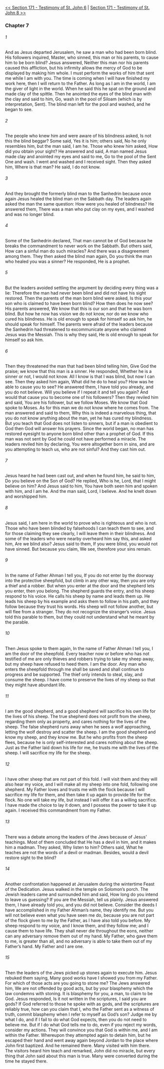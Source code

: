 [<< Section 171 - Testimony of St. John 6](Section%20171%20-%20Testimony%20of%20St.%20John%206.md)  |  [Section 171 - Testimony of St. John 8 >>](Section%20171%20-%20Testimony%20of%20St.%20John%208.md)

### Chapter 7
###### 1
And as Jesus departed Jerusalem, he saw a man who had been born blind. His followers inquired, Master, who sinned, this man or his parents, to cause him to be born blind? Jesus answered, Neither this man nor his parents caused this affliction, but his infirmity allows the mercy of God to be displayed by making him whole. I must perform the works of him that sent me while I am with you. The time is coming when I will have finished my work here, then I will return to the Father. As long as I am in the world, I am the giver of light in the world. When he said this he spat on the ground and made clay of the spittle. Then he anointed the eyes of the blind man with the clay and said to him, Go, wash in the pool of Siloam (which is by interpretation, Sent). The blind man left for the pool and washed, and he began to see.

###### 2
The people who knew him and were aware of his blindness asked, Is not this the blind beggar? Some said, Yes it is him; others said, No he only resembles him, but the man said, I am he. Those who knew him asked, How did you obtain your sight? He answered and said, A man named Jesus made clay and anointed my eyes and said to me, Go to the pool of the Sent One and wash. I went and washed and I received sight. Then they asked him, Where is that man? He said, I do not know.

###### 3
And they brought the formerly blind man to the Sanhedrin because once again Jesus healed the blind man on the Sabbath day. The leaders again asked the man the same question: How were you healed of blindness? He answered them, There was a man who put clay on my eyes, and I washed and was no longer blind.

###### 4
Some of the Sanhedrin declared, That man cannot be of God because he breaks the commandment to never work on the Sabbath. But others said, How can a sinful man do such miracles? And there was a disagreement among them. They then asked the blind man again, Do you think the man who healed you was a sinner? He responded, He is a prophet.

###### 5
But the leaders avoided settling the argument by deciding every thing was a lie: Therefore the man had never been blind and did not have his sight restored. Then the parents of the man born blind were asked, Is this your son who is claimed to have been born blind? How then does he now see? His parents answered, We know that this is our son and that he was born blind. But how he now has vision we do not know, nor do we know who cured his blindness. He is old enough to speak for himself so ask him, he should speak for himself. The parents were afraid of the leaders because the Sanhedrin had threatened to excommunicate anyone who claimed Jesus was the Messiah. This is why they said, He is old enough to speak for himself so ask him.

###### 6
Then they threatened the man that had been blind telling him, Give God the praise; we know that this man is a sinner. He responded, Whether he is a sinner or not, I would not know. All I know is that I was blind, but now I can see. Then they asked him again, What did he do to heal you? How was he able to cause you to see? He answered them, I have told you already, and you do not believe. Will you believe if I repeat it and tell you again? And would that cause you to become one of his followers? Then they reviled him and said, You are his follower, but we follow Moses. We know that God spoke to Moses. As for this man we do not know where he comes from. The man answered and said to them, Why this is indeed a marvelous thing, that you do not know anything about the man, yet he has cured my blindness. But you teach that God does not listen to sinners, but if a man is obedient to God then God will answer his prayers. Since the world began, no man has restored eyesight to anyone born blind other than a prophet of God. If this man was not sent by God he could not have performed a miracle. The leaders reviled him by declaring, You were altogether born in sins, and are you attempting to teach us, who are not sinful? And they cast him out.

###### 7
Jesus heard he had been cast out, and when he found him, he said to him, Do you believe on the Son of God? He replied, Who is he, Lord, that I might believe on him? And Jesus said to him, You have both seen him and spoken with him, and I am he. And the man said, Lord, I believe. And he knelt down and worshipped him.

###### 8
Jesus said, I am here in the world to prove who is righteous and who is not. Those who have been blinded by falsehoods I can teach them to see, and for those claiming they see clearly, I will leave them in their blindness. And some of the leaders who were nearby overheard him say this, and asked him, Are we blind also? Jesus said to them, If you were blind, you would not have sinned. But because you claim, We see, therefore your sins remain.

###### 9
In the name of Father Ahman I tell you, If you do not enter by the doorway into the protective sheepfold, but climb in any other way, then you are only a thief and a robber. But when you enter at the door and the shepherd lets you enter, then you belong. The shepherd guards the entry, and his sheep respond to his voice. He calls his sheep by name and leads them up. He leads his sheep by his example and asks them to follow in his path, and they follow because they trust his words. His sheep will not follow another, but will flee from a stranger. They do not recognize the stranger’s voice. Jesus told this parable to them, but they could not understand what he meant by the parable.

###### 10
Then Jesus spoke to them again, In the name of Father Ahman I tell you, I am the door of the sheepfold. Every teacher now or before who has not testified of me are only thieves and robbers trying to take my sheep away, but my sheep have refused to heed them. I am the door. Any man who enters the sheepfold through me shall be saved and shall continue to progress and be supported. The thief only intends to steal, slay, and consume the sheep. I have come to preserve the lives of my sheep so that they might have abundant life.

###### 11
I am the good shepherd, and a good shepherd will sacrifice his own life for the lives of his sheep. The true shepherd does not profit from the sheep, regarding them only as property, and cares nothing for the lives of the sheep. The false shepherd runs away when he sees a wolf approaching, letting the wolf destroy and scatter the sheep. I am the good shepherd and know my sheep, and they know me. But he who profits from the sheep flees, because he is only self-interested and cares nothing about the sheep. Just as the Father laid down his life for me, he trusts me with the lives of the sheep. I will sacrifice my life for the sheep.

###### 12
I have other sheep that are not part of this fold. I will visit them and they will also hear my voice, and I will make all my sheep into one fold, following one shepherd. My Father loves and trusts me with the flock because I will sacrifice my life for them, and then take it up again to provide life for the flock. No one will take my life, but instead I will offer it as a willing sacrifice. I have made the choice to lay it down, and I possess the power to take it up again. I received this commandment from my Father.

###### 13
There was a debate among the leaders of the Jews because of Jesus’ teachings. Most of them concluded that He has a devil in him, and it makes him a madman. They asked, Why listen to him? Others said, What he teaches are not the words of a devil or madman. Besides, would a devil restore sight to the blind?

###### 14
Another confrontation happened at Jerusalem during the wintertime Feast of the Dedication. Jesus walked in the temple on Solomon’s porch. The Jewish leaders came and surrounded him and said, How long do you intend to leave us guessing? If you are the Messiah, tell us plainly. Jesus answered them, I have already told you, and you did not believe. Consider the deeds I have accomplished in my Father Ahman’s name, they identify me. But you will not believe even what you have seen me do, because you are not part of the flock given to me by the Father, as I have also told you before. My sheep respond to my voice, and I know them, and they follow me; and I cause them to have life. They shall never die throughout the eons, neither can any adversary remove them out of my hand. My Father, who gave them to me, is greater than all, and no adversary is able to take them out of my Father’s hand. My Father and I are one.

###### 15
Then the leaders of the Jews picked up stones again to execute him. Jesus rebuked them saying, Many good works have I showed you from my Father. For which of those acts are you going to stone me? The Jews answered him, We are not offended by good acts, but by your blasphemy which the law condemns with stoning. It is blasphemy for you, a man, to claim to be God. Jesus responded, Is it not written in the scriptures, I said you are gods? If God referred to those he spoke with as gods, and the scriptures are reliably true, how can you claim that I, who the Father sent as a witness of truth, commit blasphemy when I refer to myself as God’s son? Judge me by what I do, and if I fail to do what God expects, then you do not need to believe me. But if I do what God tells me to do, even if you reject my words, consider my actions. They will convince you that God is within me, and I am within the Father. Whereupon they attempted again to detain him, but he escaped their hand and went away again beyond Jordan to the place where John first baptized. And he remained there. Many visited with him there. The visitors heard him teach and remarked, John did no miracle, but every thing that John said about this man is true. Many were converted during the time he stayed there.